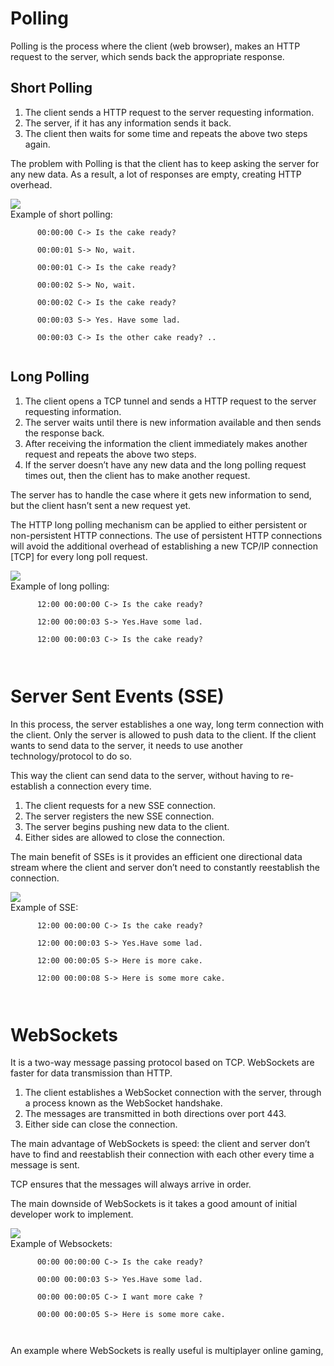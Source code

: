 <h1>Polling</h1>
  <p>Polling is the process where the client (web browser), makes an HTTP request to the server, which sends back the appropriate response.</p>
  <h2>Short Polling</h2>
    <ol>
      <li>The client sends a HTTP request to the server requesting information.</li>
      <li>The server, if it has any information sends it back.</li>
      <li>The client then waits for some time and repeats the above two steps again.</li>
    </ol>
    <p>The problem with Polling is that the client has to keep asking the server for any new data. As a result, a lot of responses are empty, creating HTTP overhead.</p>
    <img src="img/ShortPolling.png"><br/>
    Example of short polling:<br/>
    <code>
      00:00:00 C-> Is the cake ready? <br/>
      00:00:01 S-> No, wait. <br/>
      00:00:01 C-> Is the cake ready? <br/>
      00:00:02 S-> No, wait. <br/>
      00:00:02 C-> Is the cake ready?  <br/>
      00:00:03 S-> Yes. Have some lad. <br/>
      00:00:03 C-> Is the other cake ready? .. 
    </code>
  <h2>Long Polling</h2>
    <ol>
      <li>The client opens a TCP tunnel and sends a HTTP request to the server requesting information.</li>
      <li>The server waits until there is new information available and then sends the response back.</li>
      <li>After receiving the information the client immediately makes another request and repeats the above two steps.</li>
      <li>If the server doesn’t have any new data and the long polling request times out, then the client has to make another request.</li>
    </ol>
    <p>The server has to handle the case where it gets new information to send, but the client hasn’t sent a new request yet.</p>
    <p>The HTTP long polling mechanism can be applied to either persistent or non-persistent HTTP connections. The use of persistent HTTP connections will avoid the additional overhead of establishing a new TCP/IP connection [TCP] for every long poll request.</p>
    <img src="img/LongPolling.png">  <br/>
    Example of long polling:<br/>
    <code>
      12:00 00:00:00 C-> Is the cake ready? <br/>
      12:00 00:00:03 S-> Yes.Have some lad.  <br/>
      12:00 00:00:03 C-> Is the cake ready?   <br/>
    </code>
  
<h1>Server Sent Events (SSE)</h1>  
  <p>In this process, the server establishes a one way, long term connection with the client. Only the server is allowed to push data to the client. If the client wants to send data to the server, it needs to use another technology/protocol to do so.</p>
  <p>This way the client can send data to the server, without having to re-establish a connection every time.</p>
  <ol>
    <li>The client requests for a new SSE connection. </li>
    <li>The server registers the new SSE connection.</li>
    <li>The server begins pushing new data to the client.</li>
    <li>Either sides are allowed to close the connection.</li>
  </ol>
  <p>The main benefit of SSEs is it provides an efficient one directional data stream where the client and server don’t need to constantly reestablish the connection.</p>
  <img src="img/SSE.png"><br/>
  Example of SSE:<br/>
    <code>
      12:00 00:00:00 C-> Is the cake ready? <br/>
      12:00 00:00:03 S-> Yes.Have some lad.  <br/>
      12:00 00:00:05 S-> Here is more cake.  <br/>
      12:00 00:00:08 S-> Here is some more cake.  <br/>
    </code>
  
<h1>WebSockets</h1>
  <p>It is a two-way message passing protocol based on TCP. WebSockets are faster for data transmission than HTTP.</p>
  <ol>
    <li>The client establishes a WebSocket connection with the server, through a process known as the WebSocket handshake.</li>
    <li>The messages are transmitted in both directions over port 443.</li>
    <li>Either side can close the connection.</li>
  </ol>
  <p>The main advantage of WebSockets is speed: the client and server don’t have to find and reestablish their connection with each other every time a message is sent.</p>
  <p>TCP ensures that the messages will always arrive in order.</p>
  <p>The main downside of WebSockets is it takes a good amount of initial developer work to implement. </p>
  <img src="img/WebSockets.png"><br/>
  Example of Websockets:<br/>
    <code>
      00:00 00:00:00 C-> Is the cake ready? <br/>
      00:00 00:00:03 S-> Yes.Have some lad.  <br/>
      00:00 00:00:05 C-> I want more cake ? <br/>
      00:00 00:00:05 S-> Here is some more cake.  <br/>
    </code>
  <p>An example where WebSockets is really useful is multiplayer online gaming, </p>  
  